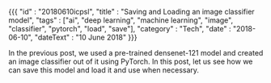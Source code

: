 {{{
    "id"       : "20180610icpsl",
    "title"    : "Saving and Loading an image classifier model",
    "tags"     : ["ai", "deep learning", "machine learning", "image", "classifier", "pytorch", "load", "save"],
    "category" : "Tech",
    "date"     : "2018-06-10",
    "dateText" : "10 June 2018"
}}}

In the previous post, we used a pre-trained densenet-121 model and created an image classifier out of it using PyTorch. In this post, let us see how we can save this model and load it and use when necessary.